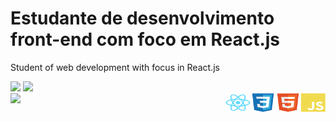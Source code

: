 # Estudante de desenvolvimento front-end com foco em React.js
Student of web development with focus in React.js
<div>
  <img height="150em" src="https://github-readme-stats.vercel.app/api?username=DanielGouveiah&show_icons=true&theme=dracula&include_all_commits=true&count_private=true"/>
  <img height="150em" src="https://github-readme-stats.vercel.app/api/top-langs/?username=DanielGouveiah&layout=compact&langs_count=7&theme=dracula"/>
</div>

  
  <div>
  <img align="right" alt="Dan-Js" height="30" width="40" src="https://raw.githubusercontent.com/devicons/devicon/master/icons/javascript/javascript-plain.svg">
  <img align="right" alt="Dan-HTML" height="30" width="40" src="https://raw.githubusercontent.com/devicons/devicon/master/icons/html5/html5-original.svg">
  <img align="right" alt="Dan-CSS" height="30" width="40" src="https://raw.githubusercontent.com/devicons/devicon/master/icons/css3/css3-original.svg">
  <img align="right" alt="Dan-React" height="30" width="40" src="https://raw.githubusercontent.com/devicons/devicon/master/icons/react/react-original.svg">
  <a href = "mailto:Danielgouveiaah@gmail.com"><img src="https://img.shields.io/badge/-Gmail-%23333?style=for-the-badge&logo=gmail&logoColor=white" target="_blank"></a>
  <a href="https://www.linkedin.com/in/daniel-barbosa-425036220/" target="_blank"><img src="https://img.shields.io/badge/-LinkedIn-%230077B5?style=for-the-badge&logo=linkedin&logoColor=white</a>
  </div>

